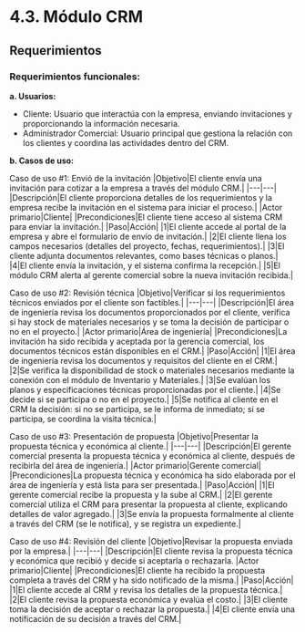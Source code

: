 # 4.3. Módulo CRM
## Requerimientos
### Requerimientos funcionales:
**a. Usuarios:**

- Cliente: Usuario que interactúa con la empresa, enviando invitaciones y proporcionando la información necesaria.
- Administrador Comercial: Usuario principal que gestiona la relación con los clientes y coordina las actividades dentro del CRM.

**b. Casos de uso:**

Caso de uso #1: Envió de la invitación
|Objetivo|El cliente envía una invitación para cotizar a la empresa a través del módulo CRM.|
|---|---|
|Descripción|El cliente proporciona detalles de los requerimientos y la empresa recibe la invitación en el sistema para iniciar el proceso.|
|Actor primario|Cliente|
|Precondiciones|El cliente tiene acceso al sistema CRM para enviar la invitación.|
|Paso|Acción|
|1|El cliente accede al portal de la empresa y abre el formulario de envío de invitación.|
|2|El cliente llena los campos necesarios (detalles del proyecto, fechas, requerimientos).|
|3|El cliente adjunta documentos relevantes, como bases técnicas o planos.|
|4|El cliente envía la invitación, y el sistema confirma la recepción.|
|5|El módulo CRM alerta al gerente comercial sobre la nueva invitación recibida.|

Caso de uso #2: Revisión técnica
|Objetivo|Verificar si los requerimientos técnicos enviados por el cliente son factibles.|
|---|---|
|Descripción|El área de ingeniería revisa los documentos proporcionados por el cliente, verifica si hay stock de materiales necesarios y se toma la decisión de participar o no en el proyecto.|
|Actor primario|Área de ingeniería|
|Precondiciones|La invitación ha sido recibida y aceptada por la gerencia comercial, los documentos técnicos están disponibles en el CRM.|
|Paso|Acción|
|1|El área de ingeniería revisa los documentos y requisitos del cliente en el CRM.|
|2|Se verifica la disponibilidad de stock o materiales necesarios mediante la conexión con el módulo de Inventario y Materiales.|
|3|Se evalúan los planos y especificaciones técnicas proporcionadas por el cliente.|
|4|Se decide si se participa o no en el proyecto.|
|5|Se notifica al cliente en el CRM la decisión: si no se participa, se le informa de inmediato; si se participa, se coordina la visita técnica.|

Caso de uso #3: Presentación de propuesta
|Objetivo|Presentar la propuesta técnica y económica al cliente.|
|---|---|
|Descripción|El gerente comercial presenta la propuesta técnica y económica al cliente, después de recibirla del área de ingeniería.|
|Actor primario|Gerente comercial|
|Precondiciones|La propuesta técnica y económica ha sido elaborada por el área de ingeniería y está lista para ser presentada.|
|Paso|Acción|
|1|El gerente comercial recibe la propuesta y la sube al CRM.|
|2|El gerente comercial utiliza el CRM para presentar la propuesta al cliente, explicando detalles de valor agregado.|
|3|Se envía la propuesta formalmente al cliente a través del CRM (se le notifica), y se registra un expediente.|

Caso de uso #4: Revisión del cliente
|Objetivo|Revisar la propuesta enviada por la empresa.|
|---|---|
|Descripción|El cliente revisa la propuesta técnica y económica que recibió y decide si aceptarla o rechazarla.
|Actor primario|Cliente|
|Precondiciones|El cliente ha recibido la propuesta completa a través del CRM y ha sido notificado de la misma.|
|Paso|Acción|
|1|El cliente accede al CRM y revisa los detalles de la propuesta técnica.|
|2|El cliente revisa la propuesta económica y evalúa el costo.|
|3|El cliente toma la decisión de aceptar o rechazar la propuesta.|
|4|El cliente envía una notificación de su decisión a través del CRM.|
